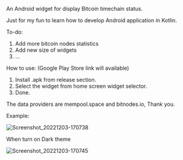 An Android widget for display Bitcoin timechain status.

Just for my fun to learn how to develop Android application in Kotlin.

To-do:
1. Add more bitcoin nodes statistics
2. Add new size of widgets
3. ...

How to use: (Google Play Store link will available) 
1. Install .apk from release section.
2. Select the widget from home screen widget selector.
3. Done.

The data providers are mempool.space and bitnodes.io, Thank you.

Example:

![Screenshot_20221203-170738](https://user-images.githubusercontent.com/1241147/205435902-69bb419f-f3f2-421b-b918-2f682f265d29.png)



When turn on Dark theme

![Screenshot_20221203-170745](https://user-images.githubusercontent.com/1241147/205435908-8b34a7a8-1113-4c4e-b057-462f37464246.png)
